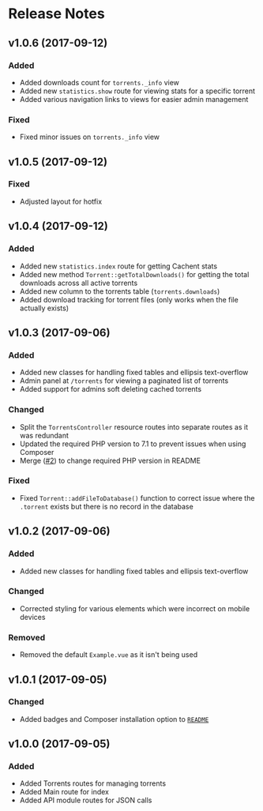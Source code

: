 # Release Notes

## v1.0.6 (2017-09-12)

### Added
- Added downloads count for `torrents._info` view
- Added new `statistics.show` route for viewing stats for a specific torrent
- Added various navigation links to views for easier admin management

### Fixed
- Fixed minor issues on `torrents._info` view

## v1.0.5 (2017-09-12)

### Fixed
- Adjusted layout for hotfix

## v1.0.4 (2017-09-12)

### Added
- Added new `statistics.index` route for getting Cachent stats
- Added new method `Torrent::getTotalDownloads()` for getting the total downloads across all active torrents
- Added new column to the torrents table (`torrents.downloads`)
- Added download tracking for torrent files (only works when the file actually exists)

## v1.0.3 (2017-09-06)

### Added
- Added new classes for handling fixed tables and ellipsis text-overflow
- Admin panel at `/torrents` for viewing a paginated list of torrents
- Added support for admins soft deleting cached torrents

### Changed
- Split the `TorrentsController` resource routes into separate routes as it was redundant
- Updated the required PHP version to 7.1 to prevent issues when using Composer
- Merge ([#2](https://github.com/pxgamer/cachent/pull/2)) to change required PHP version in README

### Fixed
- Fixed `Torrent::addFileToDatabase()` function to correct issue where the `.torrent` exists but there is no record in the database

## v1.0.2 (2017-09-06)

### Added
- Added new classes for handling fixed tables and ellipsis text-overflow

### Changed
- Corrected styling for various elements which were incorrect on mobile devices

### Removed
- Removed the default `Example.vue` as it isn't being used

## v1.0.1 (2017-09-05)

### Changed
- Added badges and Composer installation option to [`README`](README.md)

## v1.0.0 (2017-09-05)

### Added
- Added Torrents routes for managing torrents
- Added Main route for index
- Added API module routes for JSON calls
